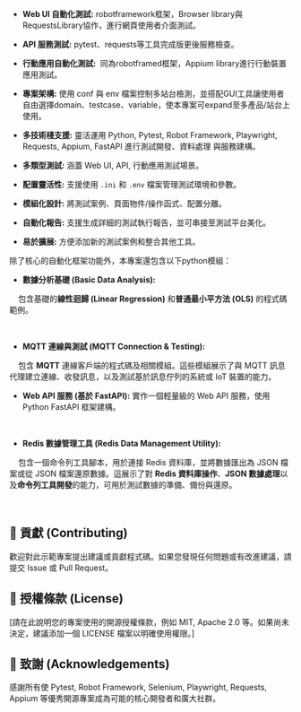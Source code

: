 * **Web UI 自動化測試:** robotframework框架，Browser library與RequestsLibrary協作，進行網頁使用者介面測試。





* **API 服務測試:** pytest、requests等工具完成版更後服務檢查。





* **行動應用自動化測試:**  同為robotframed框架，Appium library進行行動裝置應用測試。





* **專案架構:** 使用 conf 與 env 檔案控制多站台檢測，並搭配GUI工具讓使用者自由選擇domain、testcase、variable，使本專案可expand至多產品/站台上使用。





* **多技術棧支援:** 靈活運用 Python, Pytest, Robot Framework, Playwright, Requests, Appium, FastAPI 進行測試開發、資料處理 與服務建構。





* **多類型測試:** 涵蓋 Web UI, API, 行動應用測試場景。





* **配置靈活性:** 支援使用 `.ini` 和 `.env` 檔案管理測試環境和參數。





* **模組化設計:** 將測試案例、頁面物件/操作函式、配置分離。





* **自動化報告:** 支援生成詳細的測試執行報告，並可串接至測試平台美化。





* **易於擴展:** 方便添加新的測試案例和整合其他工具。







除了核心的自動化框架功能外，本專案還包含以下python模組：





* **數據分析基礎 (Basic Data Analysis):**

    包含基礎的**線性迴歸 (Linear Regression)** 和**普通最小平方法 (OLS)** 的程式碼範例。



    

* **MQTT 連線與測試 (MQTT Connection & Testing):**

    包含 **MQTT** 連線客戶端的程式碼及相關模組。這些模組展示了與 MQTT 訊息代理建立連線、收發訊息，以及測試基於訊息佇列的系統或 IoT 裝置的能力。
    

    

* **Web API 服務 (基於 FastAPI):**
    實作一個輕量級的 Web API 服務，使用 Python FastAPI 框架建構。



    

* **Redis 數據管理工具 (Redis Data Management Utility):**

    包含一個命令列工具腳本，用於連接 Redis 資料庫，並將數據匯出為 JSON 檔案或從 JSON 檔案還原數據。這展示了對 **Redis 資料庫操作**、**JSON 數據處理**以及**命令列工具開發**的能力，可用於測試數據的準備、備份與還原。



    





## 🤝 貢獻 (Contributing)



歡迎對此示範專案提出建議或貢獻程式碼。如果您發現任何問題或有改進建議，請提交 Issue 或 Pull Request。



## 📄 授權條款 (License)



[請在此說明您的專案使用的開源授權條款，例如 MIT, Apache 2.0 等。如果尚未決定，建議添加一個 LICENSE 檔案以明確使用權限。]



## 🙏 致謝 (Acknowledgements)



感謝所有使 Pytest, Robot Framework, Selenium, Playwright, Requests, Appium 等優秀開源專案成為可能的核心開發者和廣大社群。
